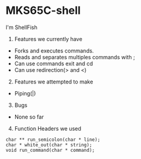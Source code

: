# MKS65C-shell
I'm ShellFish
1. Features we currently have 
* Forks and executes commands.
* Reads and separates multiples commands with ;
* Can use commands exit and cd
* Can use redirection(> and <)

2. Features we attempted to make
* Piping(|)
3. Bugs
* None so far
4. Function Headers we used
``` 
char ** run_semicolon(char * line);
char * white_out(char * string);
void run_command(char * command);
```
